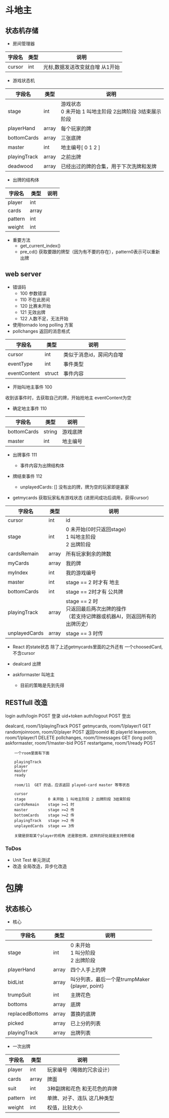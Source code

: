 # 斗地主

## 状态机存储

- 房间管理器

| 字段名 |类型 | 说明 |
| --- | --- | --- |
| cursor | int | 光标,数据发送改变就自增 从1开始 |


- 游戏状态机


| 字段名 |类型 | 说明 |
| --- | --- | --- |
| stage | int | 游戏状态<br>0 未开始 1 叫地主阶段 2出牌阶段 3结束展示阶段 |
| playerHand | array | 每个玩家的牌 |
| bottomCards | array | 三张底牌 |
| master | int | 地主编号[ 0 1 2 ] |
| playingTrack | array | 之前出牌 |
| deadwood | array | 已经出过的牌的合集，用于下次洗牌和发牌 |

* 出牌的结构体 

| 字段名 | 类型 | 说明 |
| --- | --- | --- |
| player | int | |
| cards | array | |
| pattern | int | |
| weight | int | |
 
    
* 重要方法
    * get_current_index()
    * pre_cd() 获取要跟的牌型（因为有不要的存在），pattern0表示可以重新出牌
    


## web server
- 错误码
    * 100 参数错误
    * 110 不在此房间
    * 120 比赛未开始
    * 121 无效出牌
    * 122 人数不足，无法开始
- 使用tornado long polling 方案
- pollchanges 返回的消息格式

| 字段名 | 类型 | 说明 |
| --- | --- | --- |
| cursor | int | 类似于消息id，房间内自增 |
| eventType |int | 事件类型 |
| eventContent | struct | 事件内容 |

- 开始叫地主事件 100

收到该事件时，去获取自己的牌，开始抢地主 eventContent为空

- 确定地主事件 110

| 字段名 | 类型 | 说明 |
| --- | --- | --- |
| bottomCards | string | 游戏底牌 |
| master | int | 地主编号 |

- 出牌事件 111
    - 事件内容为出牌结构体

- 牌结束事件 112
    - unplayedCards: [] 没有出的牌，牌为空的玩家即是赢家


- getmycards 获取玩家私有游戏状态 (进房间成功后调用，获得cursor)

| 字段名 | 类型 | 说明 |
| --- | --- | --- |
| cursor | int | id |
| stage | int | 0 未开始(0时只返回stage) <br> 1 叫地主阶段<br>2 出牌阶段 |
| cardsRemain| array | 所有玩家剩余的牌数 |
| myCards | array | 我的牌
| myIndex | int | 我的游戏编号
| master | int | stage == 2 时才有 地主
| bottomCards | int | stage == 2时才有 公共牌
| playingTrack | array |stage == 2 时 <br> 只返回最后两次出牌的操作<br>（若支持记牌器或机器AI，则返回所有的出牌历史）
| unplayedCards| array |stage == 3 时传

- React 的state状态
除了上述getmycards里面的之外还有 一个choosedCard, 不含cursor


- dealcard 出牌


- askformaster 叫地主
    * 目前的策略是先到先得
    

## RESTfull 改造

login              auth/login                POST 登录 uid+token
                   auth/logout               POST 登出

dealcard,          room/1/playingTrack  POST
getmycards,        room/1/player/1      GET
randomjoinroom,    room/0/player        POST 返回roomId 和 playerId
leaveroom,         room/1/player/1      DELETE
pollchanges,       room/1/messages      GET (long poll)
askformaster,      room/1/master-bid    POST
restartgame,       room/1/ready         POST


        一个room里面有下面

        playingTrack
        player
        master
        ready

        room/11  GET 的话，应该返回 played-card master 等等状态

        cursor
        stage          0 未开始 1 叫地主阶段 2 出牌阶段 3结束阶段
        cardsRemain    stage >=1 时
        master         stage >=2 传
        bottomCards    stage >=2 传
        playingTrack   stage >=2 传
        unplayedCards  stage == 3传

        关键是获取某个player的视角 还是那些牌，这样的好处就是支持旁观者

### ToDos

* Unit Test 单元测试
* 改造 全局改造，异步化改造


# 包牌

## 状态核心

* 核心

| 字段名 |类型 | 说明 |
| --- | --- | --- |
| stage | int | 0 未开始 <br> 1 叫分阶段 <br> 2 出牌阶段 | 
| playerHand | array | 四个人手上的牌 |
| bidList | array | 叫分列表，最后一个是trumpMaker <br> {player, point} |
| trumpSuit | int | 主牌花色 |
| bottoms | array | 底牌 |
| replacedBottoms | array | 置换的底牌 |
| picked | array | 已上分的列表 |
| playingTrack | array | 出牌列表 |

* 一次出牌

| 字段名 |类型 | 说明 |
| --- | --- | --- |
| player | int | 玩家编号（略微的冗余设计）
| cards | array | 牌面 |
| suit | int | 3种副牌和花色 和无花色的弃牌 |
| pattern | int | 单牌、对子、连队 这几种类型 |
| weight | int | 权值，比较大小 |
